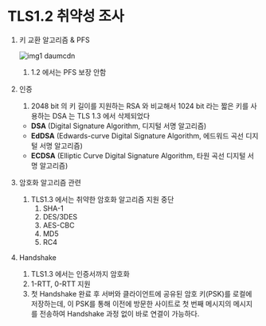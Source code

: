 # TLS1.2 취약성 조사

1. 키 교환 알고리즘 & PFS

    ![img1 daumcdn](https://user-images.githubusercontent.com/45758481/133553813-8bf69001-0bbe-419c-8912-b79ea600ae7f.png)


    1. 1.2 에서는 PFS 보장 안함

2. 인증
    1. 2048 bit 의 키 길이를 지원하는 RSA 와 비교해서 1024 bit 라는 짧은 키를 사용하는 DSA 는 TLS 1.3 에서 삭제되었다
    - **DSA** (Digital Signature Algorithm, 디지털 서명 알고리즘)
    - **EdDSA** (Edwards-curve Digital Signature Algorithm, 에드워드 곡선 디지털 서명 알고리즘)
    - **ECDSA** (Elliptic Curve Digital Signature Algorithm, 타원 곡선 디지털 서명 알고리즘)

1. 암호화 알고리즘 관련
    1. TLS1.3 에서는 취약한 암호화 알고리즘 지원 중단
        1. SHA-1
        2. DES/3DES
        3. AES-CBC
        4. MD5
        5. RC4

2. Handshake
    1. TLS1.3 에서는 인증서까지 암호화
    2. 1-RTT, 0-RTT 지원
    3. 첫 Handshake 완료 후 서버와 클라이언트에 공유된 암호 키(PSK)를 로컬에 저장하는데, 이 PSK를 통해 이전에 방문한 사이트로 첫 번째 메시지의 메시지를 전송하여 Handshake 과정 없이 바로 연결이 가능하다.
